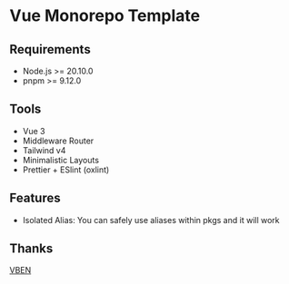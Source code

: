 # Vue Monorepo Template

## Requirements

- Node.js >= 20.10.0
- pnpm >= 9.12.0

## Tools
- Vue 3
- Middleware Router
- Tailwind v4
- Minimalistic Layouts
- Prettier + ESlint (oxlint)

## Features

- Isolated Alias:
You can safely use aliases within pkgs and it will work

## Thanks

[VBEN](https://github.com/vbenjs/vue-vben-admin)

